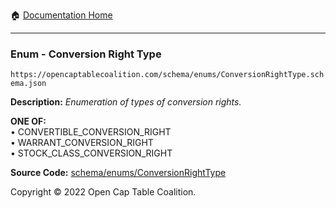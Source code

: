 :house: [Documentation Home](https://naveedn.github.io/Open-Cap-Format-OCF)

---

### Enum - Conversion Right Type

`https://opencaptablecoalition.com/schema/enums/ConversionRightType.schema.json`

**Description:** _Enumeration of types of conversion rights._

**ONE OF:**</br>&bull; CONVERTIBLE_CONVERSION_RIGHT </br>&bull; WARRANT_CONVERSION_RIGHT </br>&bull; STOCK_CLASS_CONVERSION_RIGHT

**Source Code:** [schema/enums/ConversionRightType](https://github.com/Open-Cap-Table-Coalition/Open-Cap-Format-OCF/blob/main/schema/enums/ConversionRightType.schema.json)

Copyright © 2022 Open Cap Table Coalition.
